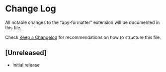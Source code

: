 # Change Log

All notable changes to the "apy-formatter" extension will be documented in this file.

Check [Keep a Changelog](http://keepachangelog.com/) for recommendations on how to structure this file.

## [Unreleased]

- Initial release